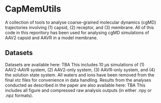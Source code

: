 # CapMemUtils
 A collection of tools to analyse coarse-grained molecular dynamics (cgMD) trajectories involving (1) capsid, (2) receptor, and (3) membrane. All of this code in this reporitory has been used for analysing cgMD simulations of AAV2 capsid and AAVR in a model membrane.
## Datasets
Datasets are available here: TBA
This includes 10 $\mu$s simulations of (1) AAV2-AAVR system, (2) AAV2-only system, (3) AAVR-only system, and (4) the solution state system. All waters and ions have been removed from the final xtc files for convenience in data handling.
Results from the analyses conducted as described in the paper are also available here: TBA
This includes all figure and compressed raw analysis outputs (in either .npy or .npz formats).
